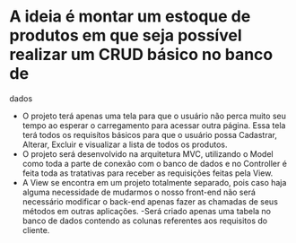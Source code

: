 # A ideia é montar um estoque de produtos em que seja possível realizar um CRUD básico no banco de
dados
- O projeto terá apenas uma tela para que o usuário não perca muito seu tempo ao esperar o
carregamento para acessar outra página. Essa tela terá todos os requisítos básicos para que o usuário
possa Cadastrar, Alterar, Excluir e visualizar a lista de todos os produtos.
- O projeto será desenvolvido na arquitetura MVC, utilizando o Model como toda a parte de conexão
com o banco de dados e no Controller é feita toda as tratativas para receber as requisições feitas pela
View.
- A View se encontra em um projeto totalmente separado, pois caso haja alguma necessidade de
mudarmos o nosso front-end não será necessário modificar o back-end apenas fazer as chamadas de
seus métodos em outras aplicações.
-Será criado apenas uma tabela no banco de dados contendo as colunas referentes aos requisitos do
cliente.

